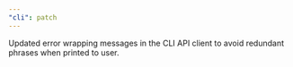 ```yaml
---
"cli": patch
---
```


Updated error wrapping messages in the CLI API client to avoid redundant phrases
when printed to user.
